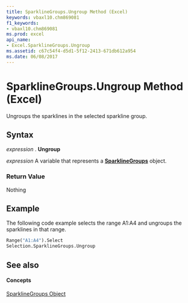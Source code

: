 ```yaml
---
title: SparklineGroups.Ungroup Method (Excel)
keywords: vbaxl10.chm869081
f1_keywords:
- vbaxl10.chm869081
ms.prod: excel
api_name:
- Excel.SparklineGroups.Ungroup
ms.assetid: c67c54f4-d5d1-5f12-2413-671db612a954
ms.date: 06/08/2017
---
```



# SparklineGroups.Ungroup Method (Excel)

Ungroups the sparklines in the selected sparkline group.


## Syntax

 _expression_ . **Ungroup**

 _expression_ A variable that represents a **[SparklineGroups](Excel.SparklineGroups.md)** object.


### Return Value

Nothing


## Example

The following code example selects the range A1:A4 and ungroups the sparklines in that range.


```vb
Range("A1:A4").Select 
Selection.SparklineGroups.Ungroup
```


## See also


#### Concepts


[SparklineGroups Object](Excel.SparklineGroups.md)

